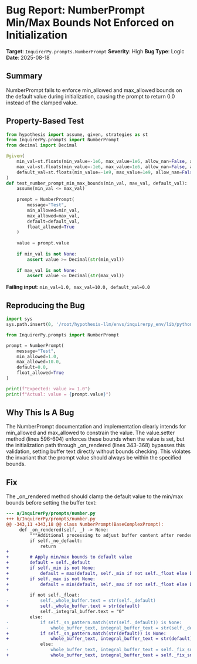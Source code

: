 # Bug Report: NumberPrompt Min/Max Bounds Not Enforced on Initialization

**Target**: `InquirerPy.prompts.NumberPrompt`
**Severity**: High
**Bug Type**: Logic
**Date**: 2025-08-18

## Summary

NumberPrompt fails to enforce min_allowed and max_allowed bounds on the default value during initialization, causing the prompt to return 0.0 instead of the clamped value.

## Property-Based Test

```python
from hypothesis import assume, given, strategies as st
from InquirerPy.prompts import NumberPrompt
from decimal import Decimal

@given(
    min_val=st.floats(min_value=-1e6, max_value=1e6, allow_nan=False, allow_infinity=False),
    max_val=st.floats(min_value=-1e6, max_value=1e6, allow_nan=False, allow_infinity=False),
    default_val=st.floats(min_value=-1e9, max_value=1e9, allow_nan=False, allow_infinity=False),
)
def test_number_prompt_min_max_bounds(min_val, max_val, default_val):
    assume(min_val <= max_val)
    
    prompt = NumberPrompt(
        message="Test",
        min_allowed=min_val,
        max_allowed=max_val,
        default=default_val,
        float_allowed=True
    )
    
    value = prompt.value
    
    if min_val is not None:
        assert value >= Decimal(str(min_val))
    
    if max_val is not None:
        assert value <= Decimal(str(max_val))
```

**Failing input**: `min_val=1.0, max_val=10.0, default_val=0.0`

## Reproducing the Bug

```python
import sys
sys.path.insert(0, '/root/hypothesis-llm/envs/inquirerpy_env/lib/python3.13/site-packages')

from InquirerPy.prompts import NumberPrompt

prompt = NumberPrompt(
    message="Test",
    min_allowed=1.0,
    max_allowed=10.0,
    default=0.0,
    float_allowed=True
)

print(f"Expected: value >= 1.0")
print(f"Actual: value = {prompt.value}")
```

## Why This Is A Bug

The NumberPrompt documentation and implementation clearly intends for min_allowed and max_allowed to constrain the value. The value.setter method (lines 596-604) enforces these bounds when the value is set, but the initialization path through _on_rendered (lines 343-368) bypasses this validation, setting buffer text directly without bounds checking. This violates the invariant that the prompt value should always be within the specified bounds.

## Fix

The _on_rendered method should clamp the default value to the min/max bounds before setting the buffer text:

```diff
--- a/InquirerPy/prompts/number.py
+++ b/InquirerPy/prompts/number.py
@@ -343,11 +343,18 @@ class NumberPrompt(BaseComplexPrompt):
     def _on_rendered(self, _) -> None:
         """Additional processing to adjust buffer content after render."""
         if self._no_default:
             return
+        
+        # Apply min/max bounds to default value
+        default = self._default
+        if self._min is not None:
+            default = max(default, self._min if not self._float else Decimal(str(self._min)))
+        if self._max is not None:
+            default = min(default, self._max if not self._float else Decimal(str(self._max)))
+        
         if not self._float:
-            self._whole_buffer.text = str(self._default)
+            self._whole_buffer.text = str(default)
             self._integral_buffer.text = "0"
         else:
-            if self._sn_pattern.match(str(self._default)) is None:
-                whole_buffer_text, integral_buffer_text = str(self._default).split(".")
+            if self._sn_pattern.match(str(default)) is None:
+                whole_buffer_text, integral_buffer_text = str(default).split(".")
             else:
-                whole_buffer_text, integral_buffer_text = self._fix_sn(str(self._default))
+                whole_buffer_text, integral_buffer_text = self._fix_sn(str(default))
```